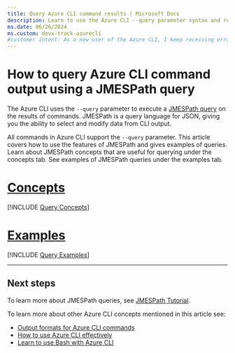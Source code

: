 ```yaml
---
title: Query Azure CLI command results | Microsoft Docs
description: Learn to use the Azure CLI --query parameter syntax and return information about Azure resources. Find tips to JMESPath syntax.
ms.date: 06/26/2024
ms.custom: devx-track-azurecli
#customer intent: As a new user of the Azure CLI, I keep receiving errors when trying to use the --query parameter in commands.  I need to see examples that include syntax differences between Bash and PowerShell scripting languages.
---
```


# How to query Azure CLI command output using a JMESPath query

The Azure CLI uses the `--query` parameter to execute a [JMESPath query](http://jmespath.org) on the
results of commands. JMESPath is a query language for JSON, giving you the ability to select and
modify data from CLI output.

All commands in Azure CLI support the `--query` parameter. This article covers how to use the
features of JMESPath and gives examples of queries. Learn about JMESPath concepts that are useful
for querying under the concepts tab. See examples of JMESPath queries under the examples tab.

# [Concepts](#tab/concepts)

[!INCLUDE [Query Concepts](includes/query-azure-cli-concepts.md)]

# [Examples](#tab/examples)

[!INCLUDE [Query Examples](includes/query-azure-cli-examples.md)]

---

## Next steps

To learn more about JMESPath queries, see [JMESPath Tutorial](https://jmespath.org/tutorial.html).

To learn more about other Azure CLI concepts mentioned in this article see:

* [Output formats for Azure CLI commands](./format-output-azure-cli.md)
* [How to use Azure CLI effectively](./use-azure-cli-successfully-tips.md)
* [Learn to use Bash with Azure CLI](./use-azure-cli-successfully-bash.md)
